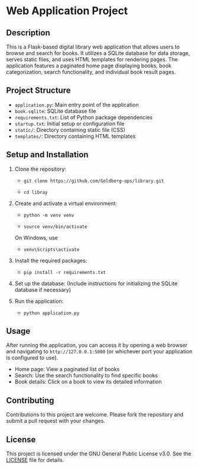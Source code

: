 # Web Application Project

## Description

This is a Flask-based digital library web application that allows users to browse and search for books. It utilizes a SQLite database for data storage, serves static files, and uses HTML templates for rendering pages. The application features a paginated home page displaying books, book categorization, search functionality, and individual book result pages.

## Project Structure
- `application.py`: Main entry point of the application
- `book.sqlite`: SQLite database file
- `requirements.txt`: List of Python package dependencies
- `startup.txt`: Initial setup or configuration file
- `static/`: Directory containing static file (CSS)
- `templates/`: Directory containing HTML templates

## Setup and Installation

1. Clone the repository:
   - ```shell
     git clone https://github.com/Goldberg-ops/library.git
   - ```
     cd libray
3. Create and activate a virtual environment:
   - ```
     python -m venv venv
   - ```
     source venv/bin/activate
    On Windows, use
   - ```
     venv\Scripts\activate
5. Install the required packages:
   - ```
     pip install -r requirements.txt
6. Set up the database:
(Include instructions for initializing the SQLite database if necessary)

7. Run the application:
   - ```
     python application.py
## Usage
After running the application, you can access it by opening a web browser and navigating to `http://127.0.0.1:5000` (or whichever port your application is configured to use).

- Home page: View a paginated list of books
- Search: Use the search functionality to find specific books
- Book details: Click on a book to view its detailed information

## Contributing
Contributions to this project are welcome. Please fork the repository and submit a pull request with your changes.

## License
This project is licensed under the GNU General Public License v3.0. See the [LICENSE](LICENSE) file for details.
